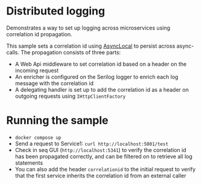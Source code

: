 # Distributed logging

Demonstrates a way to set up logging across microservices using correlation id propagation.

This sample sets a correlation id using [AsyncLocal](https://learn.microsoft.com/en-us/dotnet/api/system.threading.asynclocal-1?view=net-7.0) to persist across async-calls.
The propagation consists of three parts:
- A Web Api middleware to set correlation id based on a header on the incoming request
- An enricher is configured on the Serilog logger to enrich each log message with the correlation id
- A delegating handler is set up to add the correlation id as a header on outgoing requests using `IHttpClientFactory`

# Running the sample

- `docker compose up`
- Send a request to Service1: `curl http://localhost:5001/test`
- Check in seq GUI (`http://localhost:5341`) to verify the correlation id has been propagated correctly, and can be filtered on to retrieve all log statements
- You can also add the header `correlationid` to the initial request to verify that the first service inherits the correlation id from an external caller
